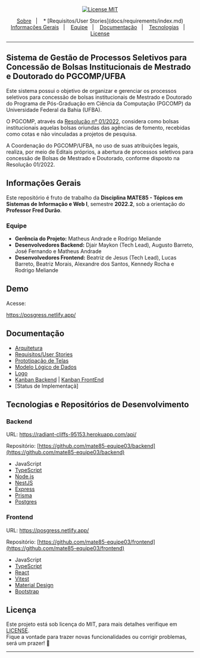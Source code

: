 <div align="center">
  <a href="https://opensource.org/licenses/MIT"><img alt="License MIT" src="https://img.shields.io/badge/license-MIT-brightgreen"></a>
</div>

<p align="center">
  <a href="#sistema-de-gestão-de-processo-seletivo-para-concessão-de-bolsas-institucionais-de-mestrado-e-doutorado-do-pgcompufba">Sobre</a>&nbsp;&nbsp;&nbsp;|&nbsp;&nbsp;&nbsp;
  * [Requisitos/User Stories](docs/requirements/index.md)
  <a href="#informações-gerais">Informações Gerais</a>&nbsp;&nbsp;&nbsp;|&nbsp;&nbsp;&nbsp;
  <a href="#equipe">Equipe</a>&nbsp;&nbsp;&nbsp;|&nbsp;&nbsp;&nbsp;
  <a href="#documentação">Documentação</a>&nbsp;&nbsp;&nbsp;|&nbsp;&nbsp;&nbsp;
  <a href="#tecnologias-e-repositórios-de-desenvolvimento">Tecnologias</a>&nbsp;&nbsp;&nbsp;|&nbsp;&nbsp;&nbsp;
  <a href="#licença">License</a>
</p>

--- 

## Sistema de Gestão de Processos Seletivos para Concessão de Bolsas Institucionais de Mestrado e Doutorado do PGCOMP/UFBA

Este sistema possui o objetivo de organizar e gerenciar os processos seletivos para concessão de bolsas institucionais de Mestrado e Doutorado do Programa de Pós-Graduação em Ciência da Computação (PGCOMP) da Universidade Federal da Bahia (UFBA).

O PGCOMP, através da [Resolução nº 01/2022](https://pgcomp.ufba.br/sites/pgcomp.ufba.br/files/2022_resolucao_01_-_pgcomp_-concessaodebolsas_0.pdf), considera como bolsas institucionais aquelas bolsas oriundas das agências de fomento, recebidas como cotas e não vinculadas a projetos de pesquisa.

A Coordenação do PGCOMP/UFBA, no uso de suas atribuições legais, realiza, por meio de Editais próprios, a abertura de processos seletivos para concessão de Bolsas de Mestrado e Doutorado, conforme disposto na Resolução 01/2022.

## Informações Gerais

Este repositório é fruto de trabalho da **Disciplina MATE85 - Tópicos em Sistemas de Informação e Web I**, semestre **2022.2**, sob a orientação do **Professor Fred Durão**.

### Equipe

* **Gerência do Projeto:** Matheus Andrade e Rodrigo Meliande
* **Desenvolvedores Backend:** Djair Maykon (Tech Lead), Augusto Barreto, José Fernando e Matheus Andrade
* **Desenvolvedores Frontend:** Beatriz de Jesus (Tech Lead), Lucas Barreto, Beatriz Morais, Alexandre dos Santos, Kennedy Rocha e Rodrigo Meliande

## Demo

Acesse:

  https://posgress.netlify.app/

## Documentação
* [Arquitetura](https://github.com/mate85-equipe03/selecao-bolsistas/blob/main/docs/design/arquitetura_time_3.png)
* [Requisitos/User Stories](docs/requirements/index.md)
* [Prototipação de Telas](https://www.figma.com/file/j2yQ8paIOmyaE0sPTv3wHC/posgress?node-id=0%3A1)
* [Modelo Lógico de Dados](docs/design/modelo_logico_dados.md)
* [Logo](https://www.canva.com/design/DAFLwlGOsJs/wcH0fLJuByu4h5xmKGiQTQ/edit?utm_content=DAFLwlGOsJs&utm_campaign=designshare&utm_medium=link2&utm_source=sharebutton)
* [Kanban Backend](https://github.com/orgs/mate85-equipe03/projects/4) | [Kanban FrontEnd](https://mate85-equipe03.atlassian.net/jira/software/projects/PG/boards/3)
* [Status de Implementaçã]

## Tecnologias e Repositórios de Desenvolvimento

### Backend

URL: https://radiant-cliffs-95153.herokuapp.com/api/

Repositório: [https://github.com/mate85-equipe03/backend](https://github.com/mate85-equipe03/backend)

* JavaScript
* [TypeScript](https://www.typescriptlang.org/)
* [Node.js](https://nodejs.org/)
* [NestJS](https://nestjs.com/)
* [Express](https://expressjs.com/)
* [Prisma](https://www.prisma.io/)
* [Postgres](https://www.postgresql.org/)

### Frontend

URL: https://posgress.netlify.app/

Repositório: [https://github.com/mate85-equipe03/frontend](https://github.com/mate85-equipe03/frontend)

* JavaScript
* [TypeScript](https://www.typescriptlang.org/)
* [React](https://pt-br.reactjs.org/)
* [Vitest](https://vitest.dev/)
* [Material Design](https://material.io/)
* [Bootstrap](https://getbootstrap.com/)


## Licença

Este projeto está sob licença do MIT, para mais detalhes verifique em [LICENSE][license]. <br>
Fique a vontade para trazer novas funcionalidades ou corrigir problemas, será um prazer! 💜

---


[license]: LICENSE.md






